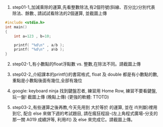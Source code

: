 1. step01-1_加減乘除的運算,先看整數除法,有2個符號(斜線、百分比)分別代表除法、餘數., 請試試看除法的2個運算, 並截圖上傳
```c
#include <stdio.h>
int main()
{
    int a=123 , b=10;

    printf( "%d\n" , a/b );
    printf( "%d\n" , a%b );
}
```

2. step02-1_有小數點的float浮點數 vs. 整數,在除法不同。請截圖上傳

3. step02-2_介紹課本的printf()的書寫格式, float 及 double 都是有小數點的數,重點是小數點後面有幾位,全部有幾位

4. google: keyboard ninja 找到鍵盤忍者, 練習用 Home Row, 練習不要看鍵盤,玩一盤! 截圖上傳 (晚點上傳) (更強的軟體: TTOTD)

5. step03-2_有些運算之後再教,今天先用到 大於等於 的運算, 並在 if(判斷)裡用到它, 配合 else 來做下週的考試題目, 請在瘋狂程設-(左上角程式廣場-分支的那一關 A019 成績評等, 利用if() 及 else 來完成它。請截圖上傳。
